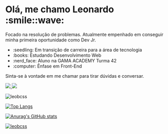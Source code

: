 <head>
<link rel="stylesheet" href="https://cdn.jsdelivr.net/gh/devicons/devicon@latest/devicon.min.css">
</head>      

<body> 
<h1>Olá, me chamo Leonardo :smile::wave:</h1>
<p>Focado na resolução de problemas. Atualmente empenhado em conseguir minha primeira oportunidade como Dev Jr.

<ul>
    <li>:seedling: Em transição de carreira para a área de tecnologia</li>
    <li>:books: Estudando Desenvolvimento Web</li>
    <li>:nerd_face: Aluno na GAMA ACADEMY Turma 42</li>
    <li>:computer: Ênfase em Front-End</li>
</ul>

Sinta-se à vontade em me chamar para tirar dúvidas e conversar.</p>

<a href="" target="_blank">
<img
    src="https://img.shields.io/badge/LinkedIn-0077B5?style=for-the-badge&logo=linkedin&logoColor=white"
/>
</a>
<a href="https://app.netlify.com/teams/leobcss/sites" target="_blank">
<img
    src="https://img.shields.io/badge/Netlify-00C7B7?style=for-the-badge&logo=netlify&logoColor=white"
/>
</a>

<p align="left"> <img src="https://komarev.com/ghpvc/?username=leobcss&label=Total%20de%20visualizações&color=0e75b6&style=flat" alt="leobcss" /></p>

<i class="devicon-javascript-plain colored"></i>
<i class="devicon-html5-plain colored"></i>
<i class="devicon-css3-plain colored"></i>          

[![Top Langs](https://github-readme-stats.vercel.app/api/top-langs/?username=leobcss&layout=compact&theme=midnight-purple)](https://github.com/leobcss/github-readme-stats)

[![Anurag's GitHub stats](https://github-readme-stats.vercel.app/api?username=leobcss&theme=midnight-purple)](https://github.com/leobcss/github-readme-stats)

<p align="left" style="margin-top:10px;"> <a href="https://github.com/ryo-ma/github-profile-trophy"><img src="https://github-profile-trophy.vercel.app/?username=leobcss&theme=midnight-purple&row=1&margin-w=5" alt="leobcss" /></a></p>

<!-- [![Readme Card](https://github-readme-stats.vercel.app/api/pin/?username=leobcss&repo=github-readme-stats&theme=midnight-purple&show_owner)](https://github.com/leobcss/github-readme-stats) -->

</body>

          